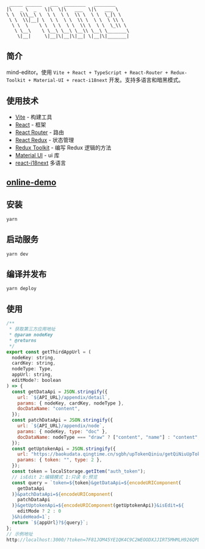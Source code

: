 ```
 _____ ______   ___  ________   ________
|\   _ \  _   \|\  \|\   ___  \|\   ___ \
\ \  \\\__\ \  \ \  \ \  \\ \  \ \  \_|\ \
 \ \  \\|__| \  \ \  \ \  \\ \  \ \  \ \\ \
  \ \  \    \ \  \ \  \ \  \\ \  \ \  \_\\ \
   \ \__\    \ \__\ \__\ \__\\ \__\ \_______\
    \|__|     \|__|\|__|\|__| \|__|\|_______|

```

## 简介

mind-editor。使用 `Vite + React + TypeScript + React-Router + Redux-Toolkit + Material-UI + react-i18next` 开发。支持多语言和暗黑模式。


## 使用技术

- [Vite](https://www.vitejs.net/) - 构建工具
- [React](https://zh-hans.reactjs.org/) - 框架
- [React Router](https://reactrouter.com/docs/en/v6) - 路由
- [React Redux](https://react-redux.js.org/) - 状态管理
- [Redux Toolkit](https://redux-toolkit.js.org/) - 编写 Redux 逻辑的方法
- [Material UI](https://mui.com/zh/material-ui/getting-started/usage/) - ui 库
- [react-i18next](https://react.i18next.com) 多语言

## [online-demo](https://jyoketsu.github.io/mind-editor/)

## 安装

```
yarn
```

## 启动服务

```
yarn dev
```

## 编译并发布

```
yarn deploy
```

## 使用
```javascript
/**
 * 获取第三方应用地址
 * @param nodeKey
 * @returns
 */
export const getThirdAppUrl = (
  nodeKey: string,
  cardKey: string,
  nodeType: Type,
  appUrl: string,
  editMode?: boolean
) => {
  const getDataApi = JSON.stringify({
    url: `${API_URL}/appendix/detail`,
    params: { nodeKey, cardKey, nodeType },
    docDataName: "content",
  });
  const patchDataApi = JSON.stringify({
    url: `${API_URL}/appendix/node`,
    params: { nodeKey, type: "doc" },
    docDataName: nodeType === "draw" ? ["content", "name"] : "content",
  });
  const getUptokenApi = JSON.stringify({
    url: "https://baokudata.qingtime.cn/sgbh/upTokenQiniu/getQiNiuUpToken",
    params: { token: "", type: 2 },
  });
  const token = localStorage.getItem("auth_token");
  // isEdit 2:编辑模式 1:只读 0:预览
  const query = `token=${token}&getDataApi=${encodeURIComponent(
    getDataApi
  )}&patchDataApi=${encodeURIComponent(
    patchDataApi
  )}&getUptokenApi=${encodeURIComponent(getUptokenApi)}&isEdit=${
    editMode ? 2 : 0
  }&hideHead=1`;
  return `${appUrl}?${query}`;
};
// 示例地址
http://localhost:3000/?token=7F81JOM45YE1QK4C9C2WEOODXJJIRT5MHMLH926QPD7AWQMM&getDataApi=%7B%22url%22%3A%22https%3A%2F%2Fnotesfoxx.qingtime.cn%2Fappendix%2Fdetail%22%2C%22params%22%3A%7B%22nodeKey%22%3A%225B1EC086%22%2C%22cardKey%22%3A%221423264751%22%2C%22nodeType%22%3A%22mind%22%7D%2C%22docDataName%22%3A%22content%22%7D&patchDataApi=%7B%22url%22%3A%22https%3A%2F%2Fnotesfoxx.qingtime.cn%2Fappendix%2Fnode%22%2C%22params%22%3A%7B%22nodeKey%22%3A%225B1EC086%22%2C%22type%22%3A%22doc%22%7D%2C%22docDataName%22%3A%22content%22%7D&getUptokenApi=%7B%22url%22%3A%22https%3A%2F%2Fbaokudata.qingtime.cn%2Fsgbh%2FupTokenQiniu%2FgetQiNiuUpToken%22%2C%22params%22%3A%7B%22token%22%3A%22%22%2C%22type%22%3A2%7D%7D&isEdit=2&hideHead=1
```

